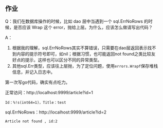 
## 作业

Q：我们在数据库操作的时候，比如 dao 层中当遇到一个 sql.ErrNoRows 的时候，是否应该 Wrap 这个 error，抛给上层。为什么，应该怎么做请写出代码？

A：
1. 根据我的理解，sql.ErrNoRows其实不算错误，只需要在dao层返回表示找不到内容的提示符号即可，如nil；根据习惯，也可能返回not found之类比较友好点的提示，这样也可以区分不同的异常类型。
2. 其他sql.Err类型，应该往上层抛，为了定位问题，使用`errors.Wrapf`保存堆栈信息，并记入日志中。

第一次写go代码，确实有点吃力。

正常访问：http://localhost:9999/article?id=1
```
Id：%!s(int64=1)，Title：test
```

sql.ErrNoRows：http://localhost:9999/article?id=2
```
Article not found , id:2
```

